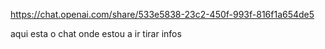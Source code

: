 https://chat.openai.com/share/533e5838-23c2-450f-993f-816f1a654de5

aqui esta o chat onde estou a ir tirar infos
